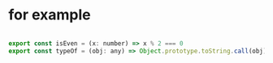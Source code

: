 
# for example

```javascript

export const isEven = (x: number) => x % 2 === 0
export const typeOf = (obj: any) => Object.prototype.toString.call(obj).slice(8, -1).toLowerCase()

```
